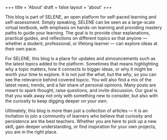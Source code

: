 +++
title = 'About'
draft = false
layout = 'about'
+++


This blog is part of SELENE, an open platform for self-paced learning and self-assessment. Simply speaking, SELENE can be seen as a large-scale virtual textbook, with emphasis on hands-on learning and providing mastery paths to guide your learning. The goal is to provide clear explanations, practical guides, and reflections on different topics so that anyone &mdash; whether a student, professional, or lifelong learner &mdash; can explore ideas at their own pace.

For SELENE, this blog is a place for updates and announcements such as the latest topics added to the platform. Sometimes that means highlighting why a topic matters, how it connects to bigger ideas, or why it might be worth your time to explore. It is not just the *what*, but the *why*, so you can see the relevance behind covered topcic. You will also find a mix of the latest news, trends, and a fair share of personal opinions. Many posts are meant to spark thought, raise questions, and invite discussion. Our goal is that you walk away not only with something new to consider, but also with the curiosity to keep digging deeper on your own.

Ultimately, this blog is more than just a collection of articles &mdash; it is an invitation to join a community of learners who believe that curiosity and persistence are the best teachers. Whether you are here to pick up a new skill, gain deeper understanding, or find inspiration for your own projects, you are in the right place.
